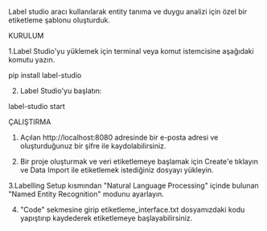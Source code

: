 Label studio aracı kullanılarak entity tanıma ve duygu analizi için özel bir etiketleme şablonu oluşturduk.

KURULUM

1.Label Studio'yu yüklemek için terminal veya komut istemcisine aşağıdaki komutu yazın.

pip install label-studio

2. Label Studio'yu başlatın:

label-studio start

ÇALIŞTIRMA

1. Açılan http://localhost:8080 adresinde bir e-posta adresi ve oluşturduğunuz bir şifre ile kaydolabilirsiniz.

2. Bir proje oluşturmak ve veri etiketlemeye başlamak için Create'e tıklayın ve Data Import ile etiketlemek istediğiniz dosyayı yükleyin.

3.Labelling Setup kısmından "Natural Language Processing" içinde bulunan "Named Entity Recognition" modunu ayarlayın.

4. "Code" sekmesine girip etiketleme_interface.txt dosyamızdaki kodu yapıştırıp kaydederek etiketlemeye başlayabilirsiniz. 
